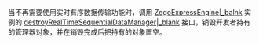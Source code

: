 当不再需要使用实时有序数据传输功能时，调用 [ZegoExpressEngine\|_balnk](@-ZegoExpressEngine) 实例的 [destroyRealTimeSequentialDataManager\|_blank](@destroyRealTimeSequentialDataManager) 接口，销毁开发者持有的管理器对象，并在销毁完成后把持有的对象置空。

